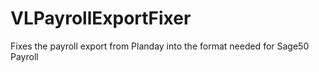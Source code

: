 # VLPayrollExportFixer
Fixes the payroll export from Planday into the format needed for Sage50 Payroll
